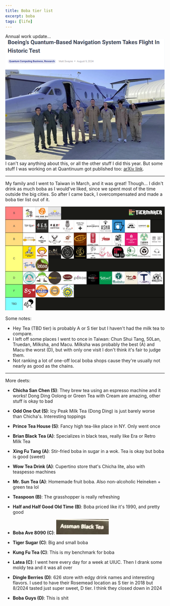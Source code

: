 ```yaml
---
title: Boba tier list
excerpt: boba
tags: [life]
---
```


Annual work update...
![boeing](/assets/images/work2024_QI.png)
I can't say anything about this, or all the other stuff I did this year. But some stuff I was working on at Quantinuum got published too: [arXiv link](https://arxiv.org/abs/2403.00756).

---

My family and I went to Taiwan in March, and it was great! Though... I didn't drink as much boba as I would've liked, since we spent most of the time outside the big cities. So after I came back, I overcompensated and made a boba tier list out of it.

![boba](/assets/images/boba_tier_list_dec2024.png)

Some notes:

* Hey Tea (TBD tier) is probably A or S tier but I haven't had the milk tea to compare.
* I left off some places I went to once in Taiwan: Chun Shui Tang, 50Lan, Truedan, Milksha, and Macu. Milksha was probably the best (A) and Macu the worst (D), but with only one visit I don't think it's fair to judge them.
* Not ranking a lot of one-off local boba shops cause they're usually not nearly as good as the chains.

---

More deets:
* **Chicha San Chen (S)**: They brew tea using an espresso machine and it works! Dong Ding Oolong or Green Tea with Cream are amazing, other stuff is okay to bad
* **Odd One Out (S)**: Icy Peak Milk Tea (Dong Ding) is just barely worse than Chicha's. Interesting toppings
* **Prince Tea House (S)**: Fancy high tea-like place in NY. Only went once

* **Brian Black Tea (A)**: Specializes in black teas, really like Era or Retro Milk Tea
* **Xing Fu Tang (A)**: Stir-fried boba in sugar in a wok. Tea is okay but boba is good (sweet)
* **Wow Tea Drink (A)**: Cupertino store that's Chicha lite, also with teaspesso machines
* **Mr. Sun Tea (A)**: Homemade fruit boba. Also non-alcoholic Heineken + green tea lol

* **Teaspoon (B)**: The grasshopper is really refreshing
* **Half and Half Good Old Time (B)**: Boba priced like it's 1990, and pretty good

* **Boba Ave 8090 (C)**: ![assman](/assets/images/8090.png "Assman")
* **Tiger Sugar (C)**: Big and small boba
* **Kung Fu Tea (C)**: This is my benchmark for boba
* **Latea (C)**: I went here every day for a week at UIUC. Then I drank some moldy tea and it was all over

* **Dingle Berries (D)**: 626 store with edgy drink names and interesting flavors. I used to have their Rosemead location as S tier in 2018 but 8/2024 tasted just super sweet, D tier. I think they closed down in 2024
* **Boba Guys (D)**: This is shit